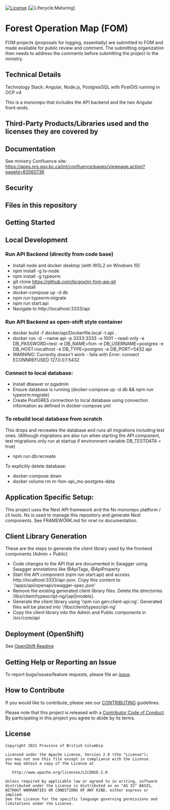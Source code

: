 [![License](https://img.shields.io/badge/License-Apache%202.0-blue.svg)](./LICENSE)
[![Lifecycle:Maturing](https://img.shields.io/badge/Lifecycle-Maturing-007EC6)]

# Forest Operation Map (FOM)

FOM projects (proposals for logging, essentially) are submitted to FOM and made available for public review and comment. The submitting organization then needs to address the comments before submitting the project to the ministry.

## Technical Details

Technology Stack: Angular, Node.js, PostgresSQL with PostGIS running in OCP v4

This is a monorepo that includes the API backend and the two Angular front-ends.

## Third-Party Products/Libraries used and the licenses they are covered by

<!--- product/library and path to the LICENSE --->
<!--- Example: <library_name> - [![GitHub](<shield_icon_link>)](<path_to_library_LICENSE>) --->

## Documentation

See ministry Confluence site: https://apps.nrs.gov.bc.ca/int/confluence/pages/viewpage.action?pageId=83560736

## Security

<!--- Authentication, Authorization, Policies, etc --->

## Files in this repository

<!--- Use Tree to generate the file structure, try `tree -I '<excluded_paths>' -d -L 3`--->

## Getting Started

<!--- setup env vars, secrets, instructions... --->

## Local Development

### Run API Backend (directly from code base)

- Install node and docker desktop (with WSL2 on Windows 10)
- npm install -g ts-node
- npm install -g typeorm
- git clone https://github.com/bcgov/nr-fom-api.git
- npm install
- docker-compose up -d db
- npm run typeorm:migrate
- npm run start:api
- Navigate to http://localhost:3333/api

### Run API Backend as open-shift style container

- docker build -f docker/api/Dockerfile.local -t api .
- docker run -d --name api -p 3333:3333 -u 1001 --read-only -e DB_PASSWORD=test -e DB_NAME=fom -e DB_USERNAME=postgres -e DB_HOST=localhost -e DB_TYPE=postgres -e DB_PORT=5432 api
- WARNING: Currently doesn't work - fails with Error: connect ECONNREFUSED 127.0.0.1:5432

### Connect to local database:

- Install dbeaver or pgadmin
- Ensure database is running (docker-compose up -d db && npm run typeorm:migrate)
- Create PostGRES connection to local database using connection information as defined in docker-compose.yml

### To rebuild local database from scratch
This drops and recreates the database and runs all migrations including test ones. (Although migrations are also run when starting the API component, test migrations only run at startup if environment variable DB_TESTDATA = true)
- npm run db:recreate

To explicitly delete database: 
- docker-compose down
- docker volume rm nr-fom-api_ms-postgres-data

## Application Specific Setup:

<!--- instruction on setup local environment and dependencies.. --->

This project uses the Nest API framework and the Nx monorepo platform / cli tools.
Nx is used to manage this repository and generate Nest components.
See FRAMEWORK.md for nrwl nx documentation.

## Client Library Generation
These are the steps to generate the client library used by the frontend components (Admin + Public)
- Code changes to the API that are documented in Swagger using Swagger annotations like @ApiTags, @ApiProperty 
- Start the API component (npm run start:api) and access http://localhost:3333/api-json. Copy this content to '/apps/api/openapi/swagger-spec.json'
- Remove the existing generated client library files. Delete the directories /libs/client/typescript-ng/{api|models}.
- Generate the client library using 'npm run gen:client-api:ng'. Generated files will be placed into '/libs/client/typescript-ng'
- Copy the client library into the Admin and Public components in /src/core/api

## Deployment (OpenShift)

See [OpenShift Readme](./openshift/README.md)

<!--- Best to include details in a openshift/README.md --->

## Getting Help or Reporting an Issue

<!--- Example below, modify accordingly --->

To report bugs/issues/feature requests, please file an [issue](../../issues).

## How to Contribute

If you would like to contribute, please see our [CONTRIBUTING](./CONTRIBUTING.md) guidelines.

Please note that this project is released with a [Contributor Code of Conduct](./CODE_OF_CONDUCT.md).
By participating in this project you agree to abide by its terms.

## License

    Copyright 2021 Province of British Columbia

    Licensed under the Apache License, Version 2.0 (the "License");
    you may not use this file except in compliance with the License.
    You may obtain a copy of the License at

       http://www.apache.org/licenses/LICENSE-2.0

    Unless required by applicable law or agreed to in writing, software
    distributed under the License is distributed on an "AS IS" BASIS,
    WITHOUT WARRANTIES OR CONDITIONS OF ANY KIND, either express or implied.
    See the License for the specific language governing permissions and
    limitations under the License.
